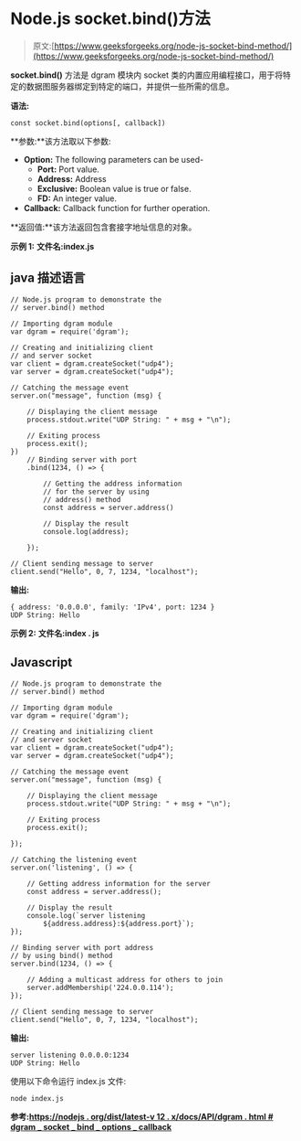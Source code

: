# Node.js socket.bind()方法

> 原文:[https://www.geeksforgeeks.org/node-js-socket-bind-method/](https://www.geeksforgeeks.org/node-js-socket-bind-method/)

**socket.bind()** 方法是 dgram 模块内 socket 类的内置应用编程接口，用于将特定的数据图服务器绑定到特定的端口，并提供一些所需的信息。

**语法:**

```
const socket.bind(options[, callback])
```

**参数:**该方法取以下参数:

*   **Option:** The following parameters can be used-
    *   **Port:** Port value.
    *   **Address:** Address
    *   **Exclusive:** Boolean value is true or false.
    *   **FD:** An integer value.
*   **Callback:** Callback function for further operation.

**返回值:**该方法返回包含套接字地址信息的对象。

**示例 1:** **文件名:index.js**

## java 描述语言

```
// Node.js program to demonstrate the
// server.bind() method

// Importing dgram module
var dgram = require('dgram');

// Creating and initializing client
// and server socket
var client = dgram.createSocket("udp4");
var server = dgram.createSocket("udp4");

// Catching the message event
server.on("message", function (msg) {

    // Displaying the client message
    process.stdout.write("UDP String: " + msg + "\n");

    // Exiting process
    process.exit();
})
    // Binding server with port
    .bind(1234, () => {

        // Getting the address information
        // for the server by using
        // address() method
        const address = server.address()

        // Display the result
        console.log(address);

    });

// Client sending message to server
client.send("Hello", 0, 7, 1234, "localhost");
```

**输出:**

```
{ address: '0.0.0.0', family: 'IPv4', port: 1234 }
UDP String: Hello
```

**示例 2:** **文件名:index . js**

## Javascript

```
// Node.js program to demonstrate the
// server.bind() method

// Importing dgram module
var dgram = require('dgram');

// Creating and initializing client
// and server socket
var client = dgram.createSocket("udp4");
var server = dgram.createSocket("udp4");

// Catching the message event
server.on("message", function (msg) {

    // Displaying the client message
    process.stdout.write("UDP String: " + msg + "\n");

    // Exiting process
    process.exit();

});

// Catching the listening event
server.on('listening', () => {

    // Getting address information for the server
    const address = server.address();

    // Display the result
    console.log(`server listening
        ${address.address}:${address.port}`);
});

// Binding server with port address
// by using bind() method
server.bind(1234, () => {

    // Adding a multicast address for others to join
    server.addMembership('224.0.0.114');
});

// Client sending message to server
client.send("Hello", 0, 7, 1234, "localhost");
```

**输出:**

```
server listening 0.0.0.0:1234
UDP String: Hello
```

使用以下命令运行 index.js 文件:

```
node index.js
```

**参考:**[**https://nodejs . org/dist/latest-v 12 . x/docs/API/dgram . html # dgram _ socket _ bind _ options _ callback**](https://nodejs.org/dist/latest-v12.x/docs/api/dgram.html#dgram_socket_bind_options_callback)